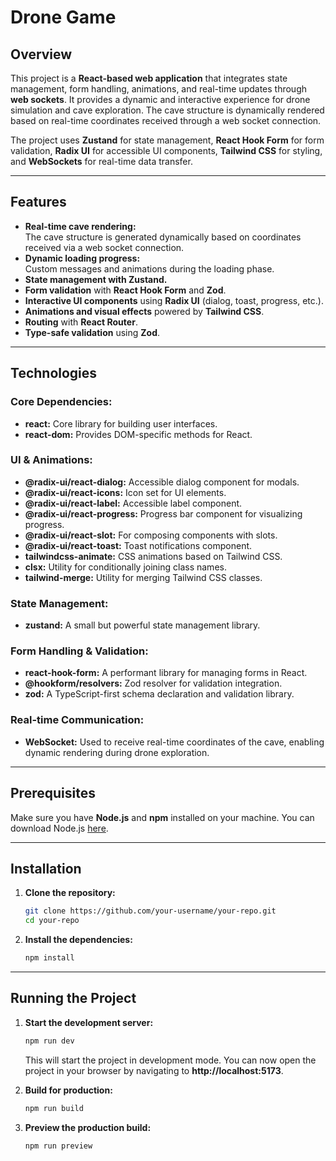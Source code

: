 # **Drone Game**

## **Overview**

This project is a **React-based web application** that integrates state management, form handling, animations, and real-time updates through **web sockets**. It provides a dynamic and interactive experience for drone simulation and cave exploration. The cave structure is dynamically rendered based on real-time coordinates received through a web socket connection.

The project uses **Zustand** for state management, **React Hook Form** for form validation, **Radix UI** for accessible UI components, **Tailwind CSS** for styling, and **WebSockets** for real-time data transfer.

---

## **Features**

- **Real-time cave rendering:**  
  The cave structure is generated dynamically based on coordinates received via a web socket connection.
- **Dynamic loading progress:**  
  Custom messages and animations during the loading phase.
- **State management with Zustand.**
- **Form validation** with **React Hook Form** and **Zod**.
- **Interactive UI components** using **Radix UI** (dialog, toast, progress, etc.).
- **Animations and visual effects** powered by **Tailwind CSS**.
- **Routing** with **React Router**.
- **Type-safe validation** using **Zod**.

---

## **Technologies**

### **Core Dependencies:**

- **react:** Core library for building user interfaces.
- **react-dom:** Provides DOM-specific methods for React.

### **UI & Animations:**

- **@radix-ui/react-dialog:** Accessible dialog component for modals.
- **@radix-ui/react-icons:** Icon set for UI elements.
- **@radix-ui/react-label:** Accessible label component.
- **@radix-ui/react-progress:** Progress bar component for visualizing progress.
- **@radix-ui/react-slot:** For composing components with slots.
- **@radix-ui/react-toast:** Toast notifications component.
- **tailwindcss-animate:** CSS animations based on Tailwind CSS.
- **clsx:** Utility for conditionally joining class names.
- **tailwind-merge:** Utility for merging Tailwind CSS classes.

### **State Management:**

- **zustand:** A small but powerful state management library.

### **Form Handling & Validation:**

- **react-hook-form:** A performant library for managing forms in React.
- **@hookform/resolvers:** Zod resolver for validation integration.
- **zod:** A TypeScript-first schema declaration and validation library.

### **Real-time Communication:**

- **WebSocket:** Used to receive real-time coordinates of the cave, enabling dynamic rendering during drone exploration.

---

## **Prerequisites**

Make sure you have **Node.js** and **npm** installed on your machine. You can download Node.js [here](https://nodejs.org/).

---

## **Installation**

1. **Clone the repository:**

   ```bash
   git clone https://github.com/your-username/your-repo.git
   cd your-repo
   ```

2. **Install the dependencies:**
   ```bash
   npm install
   ```

---

## **Running the Project**

1. **Start the development server:**

   ```bash
   npm run dev
   ```

   This will start the project in development mode. You can now open the project in your browser by navigating to **http://localhost:5173**.

2. **Build for production:**

   ```bash
   npm run build
   ```

3. **Preview the production build:**
   ```bash
   npm run preview
   ```
